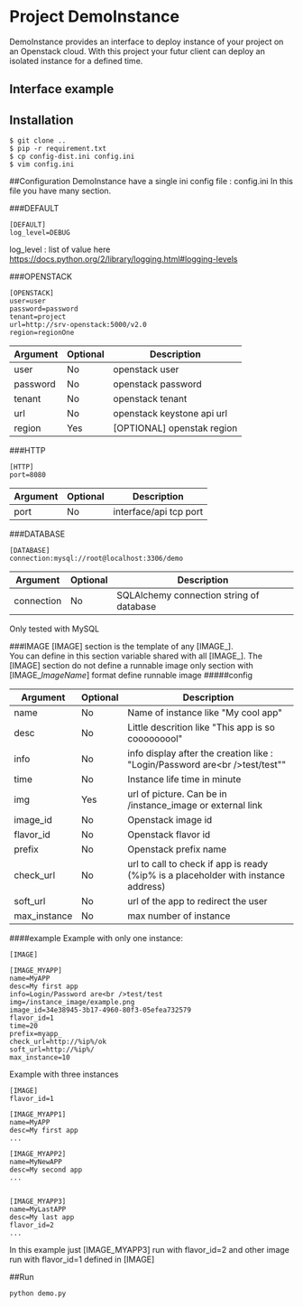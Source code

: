 # Project DemoInstance
DemoInstance provides an interface to deploy instance of your project on an Openstack cloud. With this project your futur client can deploy an isolated instance for a defined time.

## Interface example

## Installation

```
$ git clone ..
$ pip -r requirement.txt
$ cp config-dist.ini config.ini
$ vim config.ini
```

##Configuration
DemoInstance have a single ini config file : config.ini
In this file you have many section.

###DEFAULT
```
[DEFAULT]
log_level=DEBUG
```
log_level : list of value here https://docs.python.org/2/library/logging.html#logging-levels

###OPENSTACK
```
[OPENSTACK]
user=user
password=password
tenant=project
url=http://srv-openstack:5000/v2.0
region=regionOne
```
Argument|Optional|Description
--------|--|----
user |No| openstack user  
password |No| openstack password  
tenant |No| openstack tenant  
url |No| openstack keystone api url  
region |Yes| [OPTIONAL] openstak region

###HTTP
```
[HTTP]
port=8080
```
Argument|Optional|Description
--------|-|---
port |No|interface/api tcp port

###DATABASE
```
[DATABASE]
connection:mysql://root@localhost:3306/demo
```
Argument|Optional|Description
-------|-|----
connection |No|SQLAlchemy connection string of database

Only tested with MySQL

###IMAGE
[IMAGE] section is the template of any [IMAGE\_].  
You can define in this section variable shared with all [IMAGE\_]. The [IMAGE] section do not define a runnable image only section with [IMAGE\__ImageName_] format define runnable image
#####config

Argument|Optional|Description
------|--|----
name |No| Name of instance like "My cool app"
desc |No|Little descrition like "This app is so cooooooool"
info |No|info display after the creation like : "Login/Password are\<br />test/test""
time |No|Instance life time in minute
img |Yes|url of picture. Can be in /instance_image or external link
image_id |No| Openstack image id
flavor_id |No|Openstack flavor id
prefix |No|Openstack prefix name 
check_url |No|url to call to check if app is ready (%ip% is a placeholder with instance address)
soft_url |No|url of the app to redirect the user
max_instance |No|max number of instance


####example
Example with only one instance:

```
[IMAGE]

[IMAGE_MYAPP]
name=MyAPP
desc=My first app
info=Login/Password are<br />test/test
img=/instance_image/example.png
image_id=34e38945-3b17-4960-80f3-05efea732579
flavor_id=1
time=20
prefix=myapp_
check_url=http://%ip%/ok
soft_url=http://%ip%/
max_instance=10
```

Example with three instances

```
[IMAGE]
flavor_id=1

[IMAGE_MYAPP1]
name=MyAPP
desc=My first app
...

[IMAGE_MYAPP2]
name=MyNewAPP
desc=My second app
...


[IMAGE_MYAPP3]
name=MyLastAPP
desc=My last app
flavor_id=2
...
```
In this example just [IMAGE_MYAPP3] run with flavor_id=2 and other image run with flavor_id=1 defined in [IMAGE]

##Run
```
python demo.py
```
